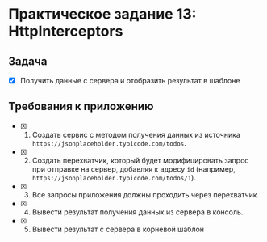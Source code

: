 # Практическое задание 13: HttpInterceptors

## Задача

- [x] Получить данные с сервера и отобразить результат в шаблоне

## Требования к приложению

- [x] 1. Создать сервис с методом получения данных из источника `https://jsonplaceholder.typicode.com/todos`.
- [x] 2. Создать перехватчик, который будет модифицировать запрос при отправке на сервер, добавляя к адресу `id` (например, `https://jsonplaceholder.typicode.com/todos/1`).
- [x] 3. Все запросы приложения должны проходить через перехватчик.
- [x] 4. Вывести результат получения данных из сервера в консоль.
- [x] 5. Вывести результат с сервера в корневой шаблон
